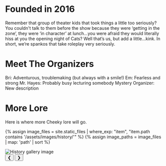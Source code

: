 # Founded in 2016

Remember that group of theater kids that took things a little too seriously? You couldn't talk to them before the show because they were ‘getting in the zone’, they were ‘in character’ at lunch…you were afraid they would literally hiss at you the opening night of Cats? Well that’s us, but add a little...kink. In short, we’re spankos that take roleplay very seriously.

# Meet The Organizers

Bri: Adventurous, troublemaking (but always with a smile!)
Em: Fearless and strong
Mr. Hayes: Probably busy lecturing somebody
Mystery Organizer: New description

# More Lore

Here is where more Cheeky lore will go.
        
{% assign image_files = site.static_files | where_exp: "item", "item.path contains '/assets/images/history/'" %}
{% assign image_paths = image_files | map: 'path' | sort %}

<div class="history-gallery" data-images='{{ image_paths | jsonify }}'>
    <div class="gallery-image-container">
        <img class="gallery-image" src="" alt="History gallery image">
    </div>
    <button class="gallery-nav prev" aria-label="Previous image">&#10094;</button>
    <button class="gallery-nav next" aria-label="Next image">&#10095;</button>
    <div class="gallery-counter"></div>
</div>
